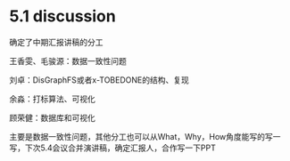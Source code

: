 # 5.1 discussion

确定了中期汇报讲稿的分工

王香雯、毛骏源：数据一致性问题

刘卓：DisGraphFS或者x-TOBEDONE的结构、复现

余淼：打标算法、可视化

顾荣健：数据库和可视化

主要是数据一致性问题，其他分工也可以从What，Why，How角度能写的写一写，下次5.4会议合并演讲稿，确定汇报人，合作写一下PPT